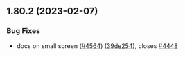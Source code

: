 ## 1.80.2 (2023-02-07)


### Bug Fixes

* docs on small screen ([#4564](https://github.com/EddieHubCommunity/LinkFree/issues/4564)) ([39de254](https://github.com/EddieHubCommunity/LinkFree/commit/39de2548c9c93373cfad4b5151822868491ff468)), closes [#4448](https://github.com/EddieHubCommunity/LinkFree/issues/4448)



